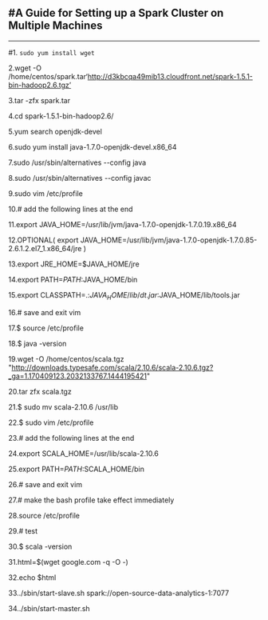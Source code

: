 #A Guide for Setting up a Spark Cluster on Multiple Machines
---
---
#1. ```sudo yum install wget```


2.wget -O /home/centos/spark.tar‘http://d3kbcqa49mib13.cloudfront.net/spark-1.5.1-bin-hadoop2.6.tgz’ 


3.tar -zfx spark.tar


4.cd spark-1.5.1-bin-hadoop2.6/


5.yum search openjdk-devel


6.sudo yum install java-1.7.0-openjdk-devel.x86_64


7.sudo /usr/sbin/alternatives --config java


8.sudo /usr/sbin/alternatives --config javac


9.sudo vim /etc/profile


10.# add the following lines at the end


11.export JAVA_HOME=/usr/lib/jvm/java-1.7.0-openjdk-1.7.0.19.x86_64


12.OPTIONAL( export JAVA_HOME=/usr/lib/jvm/java-1.7.0-openjdk-1.7.0.85-2.6.1.2.el7_1.x86_64/jre  )


13.export JRE_HOME=$JAVA_HOME/jre


14.export PATH=$PATH:$JAVA_HOME/bin


15.export CLASSPATH=.:$JAVA_HOME/lib/dt.jar:$JAVA_HOME/lib/tools.jar


16.# save and exit vim


17.$ source /etc/profile


18.$ java -version


19.wget -O /home/centos/scala.tgz "http://downloads.typesafe.com/scala/2.10.6/scala-2.10.6.tgz?_ga=1.170409123.2032133767.1444195421"


20.tar zfx scala.tgz


21.$ sudo mv scala-2.10.6 /usr/lib


22.$ sudo vim /etc/profile


23.# add the following lines at the end


24.export SCALA_HOME=/usr/lib/scala-2.10.6


25.export PATH=$PATH:$SCALA_HOME/bin


26.# save and exit vim


27.# make the bash profile take effect immediately


28.source /etc/profile


29.# test


30.$ scala -version


31.html=$(wget google.com -q -O -)


32.echo $html


33../sbin/start-slave.sh spark://open-source-data-analytics-1:7077

34../sbin/start-master.sh


